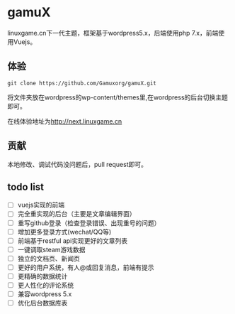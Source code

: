 # gamuX

linuxgame.cn下一代主题，框架基于wordpress5.x，后端使用php 7.x，前端使用Vuejs。

## 体验

```shell
git clone https://github.com/Gamuxorg/gamuX.git
```

将文件夹放在wordpress的wp-content/themes里,在wordpress的后台切换主题即可。

在线体验地址为<http://next.linuxgame.cn>

## 贡献

本地修改、调试代码没问题后，pull request即可。

## todo list

* [ ] vuejs实现的前端
* [ ] 完全重实现的后台（主要是文章编辑界面）
* [ ] 重写github登录（检查登录错误、出现重号的问题）
* [ ] 增加更多登录方式(wechat/QQ等)
* [ ] 前端基于restful api实现更好的文章列表
* [ ] 一键调取steam游戏数据
* [ ] 独立的文档页、新闻页
* [ ] 更好的用户系统，有人@或回复消息，前端有提示
* [ ] 更精确的数据统计
* [ ] 更人性化的评论系统
* [ ] 兼容wordpress 5.x
* [ ] 优化后台数据库表
